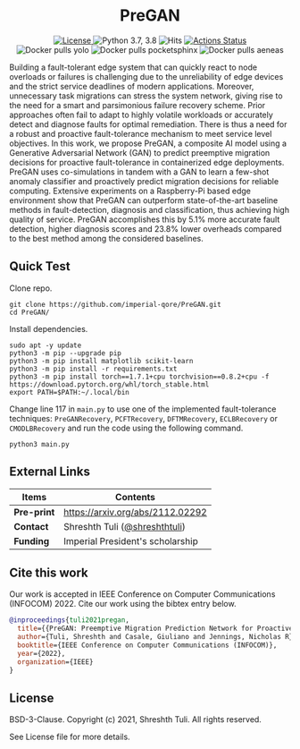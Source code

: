 <h1 align="center">PreGAN</h1>
<div align="center">
  <a href="https://github.com/imperial-qore/PreGAN/blob/master/LICENSE">
    <img src="https://img.shields.io/badge/License-BSD%203--Clause-red.svg" alt="License">
  </a>
   <a>
    <img src="https://img.shields.io/badge/python-3.7%20%7C%203.8-blue.svg" alt="Python 3.7, 3.8">
  </a>
   <a>
    <img src="https://hits.seeyoufarm.com/api/count/incr/badge.svg?url=https%3A%2F%2Fgithub.com%2Fimperial-qore%2FPreGAN&count_bg=%23FFC401&title_bg=%23555555&icon=&icon_color=%23E7E7E7&title=hits&edge_flat=false" alt="Hits">
  </a>
   <a href="https://github.com/imperial-qore/PreGAN/actions">
    <img src="https://github.com/imperial-qore/COSCO/workflows/DeFog-Benchmarks/badge.svg" alt="Actions Status">
  </a>
 <br>
   <a>
    <img src="https://img.shields.io/docker/pulls/shreshthtuli/yolo?label=docker%20pulls%3A%20yolo" alt="Docker pulls yolo">
  </a>
   <a>
    <img src="https://img.shields.io/docker/pulls/shreshthtuli/pocketsphinx?label=docker%20pulls%3A%20pocketsphinx" alt="Docker pulls pocketsphinx">
  </a>
   <a>
    <img src="https://img.shields.io/docker/pulls/shreshthtuli/aeneas?label=docker%20pulls%3A%20aeneas" alt="Docker pulls aeneas">
  </a>
</div>

Building a fault-tolerant edge system that can quickly react to node overloads or failures is challenging due to the unreliability of edge devices and the strict service deadlines of modern applications. Moreover, unnecessary task migrations can stress the system network, giving rise to the need for a smart and parsimonious failure recovery scheme. Prior approaches often fail to adapt to highly volatile workloads or accurately detect and diagnose faults for optimal remediation. There is thus a need for a robust and proactive fault-tolerance mechanism to meet service level objectives. In this work, we propose PreGAN, a composite AI model using a Generative Adversarial Network (GAN) to predict preemptive migration decisions for proactive fault-tolerance in containerized edge deployments. PreGAN uses co-simulations in tandem with a GAN to learn a few-shot anomaly classifier and proactively predict migration decisions for reliable computing. Extensive experiments on a Raspberry-Pi based edge environment show that PreGAN can outperform state-of-the-art baseline methods in fault-detection, diagnosis and classification, thus achieving high quality of service. PreGAN accomplishes this by 5.1% more accurate fault detection, higher diagnosis scores and 23.8% lower overheads compared to the best method among the considered baselines.

## Quick Test
Clone repo.
```console
git clone https://github.com/imperial-qore/PreGAN.git
cd PreGAN/
```
Install dependencies.
```console
sudo apt -y update
python3 -m pip --upgrade pip
python3 -m pip install matplotlib scikit-learn
python3 -m pip install -r requirements.txt
python3 -m pip install torch==1.7.1+cpu torchvision==0.8.2+cpu -f https://download.pytorch.org/whl/torch_stable.html
export PATH=$PATH:~/.local/bin
```
Change line 117 in `main.py` to use one of the implemented fault-tolerance techniques: `PreGANRecovery`, `PCFTRecovery`, `DFTMRecovery`, `ECLBRecovery` or `CMODLBRecovery` and run the code using the following command.
```console
python3 main.py
````

## External Links
| Items | Contents | 
| --- | --- |
| **Pre-print** | https://arxiv.org/abs/2112.02292 |
| **Contact**| Shreshth Tuli ([@shreshthtuli](https://github.com/shreshthtuli))  |
| **Funding**| Imperial President's scholarship |

## Cite this work
Our work is accepted in IEEE Conference on Computer Communications (INFOCOM) 2022. Cite our work using the bibtex entry below.
```bibtex
@inproceedings{tuli2021pregan,
  title={{PreGAN: Preemptive Migration Prediction Network for Proactive Fault-Tolerant Edge Computing}},
  author={Tuli, Shreshth and Casale, Giuliano and Jennings, Nicholas R},
  booktitle={IEEE Conference on Computer Communications (INFOCOM)},
  year={2022},
  organization={IEEE}
}

```

## License

BSD-3-Clause. 
Copyright (c) 2021, Shreshth Tuli.
All rights reserved.

See License file for more details.
